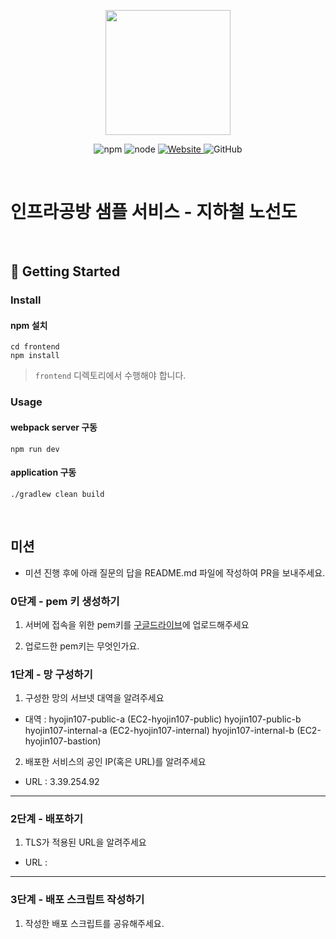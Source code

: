 <p align="center">
    <img width="200px;" src="https://raw.githubusercontent.com/woowacourse/atdd-subway-admin-frontend/master/images/main_logo.png"/>
</p>
<p align="center">
  <img alt="npm" src="https://img.shields.io/badge/npm-%3E%3D%205.5.0-blue">
  <img alt="node" src="https://img.shields.io/badge/node-%3E%3D%209.3.0-blue">
  <a href="https://edu.nextstep.camp/c/R89PYi5H" alt="nextstep atdd">
    <img alt="Website" src="https://img.shields.io/website?url=https%3A%2F%2Fedu.nextstep.camp%2Fc%2FR89PYi5H">
  </a>
  <img alt="GitHub" src="https://img.shields.io/github/license/next-step/atdd-subway-service">
</p>

<br>

# 인프라공방 샘플 서비스 - 지하철 노선도

<br>

## 🚀 Getting Started

### Install
#### npm 설치
```
cd frontend
npm install
```
> `frontend` 디렉토리에서 수행해야 합니다.

### Usage
#### webpack server 구동
```
npm run dev
```
#### application 구동
```
./gradlew clean build
```
<br>

## 미션

* 미션 진행 후에 아래 질문의 답을 README.md 파일에 작성하여 PR을 보내주세요.

### 0단계 - pem 키 생성하기

1. 서버에 접속을 위한 pem키를 [구글드라이브](https://drive.google.com/drive/folders/1dZiCUwNeH1LMglp8dyTqqsL1b2yBnzd1?usp=sharing)에 업로드해주세요

2. 업로드한 pem키는 무엇인가요.

### 1단계 - 망 구성하기
1. 구성한 망의 서브넷 대역을 알려주세요
- 대역 : 
hyojin107-public-a (EC2-hyojin107-public)
hyojin107-public-b
hyojin107-internal-a (EC2-hyojin107-internal)
hyojin107-internal-b (EC2-hyojin107-bastion)

2. 배포한 서비스의 공인 IP(혹은 URL)를 알려주세요

- URL : 3.39.254.92



---

### 2단계 - 배포하기
1. TLS가 적용된 URL을 알려주세요

- URL : 

---

### 3단계 - 배포 스크립트 작성하기

1. 작성한 배포 스크립트를 공유해주세요.



